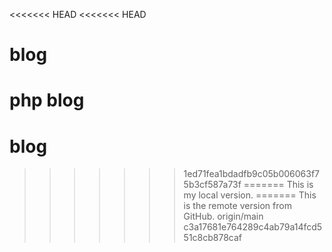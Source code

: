 <<<<<<< HEAD
<<<<<<< HEAD
# blog
php blog
=======
# blog
>>>>>>> 1ed71fea1bdadfb9c05b006063f75b3cf587a73f
=======
This is my local version.
=======
This is the remote version from GitHub.
>>>>>>> origin/main
>>>>>>> c3a17681e764289c4ab79a14fcd551c8cb878caf
